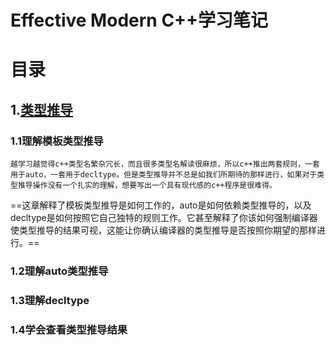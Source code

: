 # Effective Modern C++学习笔记

# 目录

## 1.[类型推导](https://github.com/Lyf-liuyifan/Effective_Modern_Cpp/blob/main/1.1%E7%90%86%E8%A7%A3%E6%A8%A1%E6%9D%BF%E7%B1%BB%E5%9E%8B%E6%8E%A8%E5%AF%BC.md)

### 1.1理解模板类型推导
    越学习越觉得c++类型名繁杂冗长，而且很多类型名解读很麻烦，所以c++推出两套规则，一套用于auto，一套用于decltype。但是类型推导并不总是如我们所期待的那样进行，如果对于类型推导操作没有一个扎实的理解，想要写出一个具有现代感的c++程序是很难得。

​	==这章解释了模板类型推导是如何工作的，auto是如何依赖类型推导的，以及decltype是如何按照它自己独特的规则工作。它甚至解释了你该如何强制编译器使类型推导的结果可视，这能让你确认编译器的类型推导是否按照你期望的那样进行。==

### 1.2理解auto类型推导

### 1.3理解decltype

### 1.4学会查看类型推导结果
